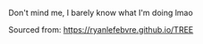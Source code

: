 Don't mind me, I barely know what I'm doing lmao
    
Sourced from:
https://ryanlefebvre.github.io/TREE
